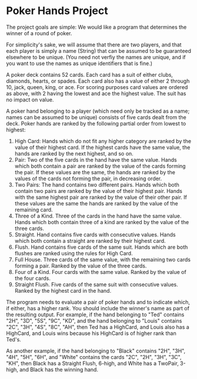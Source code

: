 # Poker Hands Project
 
The project goals are simple: We would like a program that determines the winner of a round of poker.

For simplicity's sake, we will assume that there are two players, and that each player is simply a name (String) that can be assumed to be guaranteed elsewhere to be unique. (You need not verfiy the names are unique, and if you want to use the names as unique identifiers that is fine.)

A poker deck contains 52 cards. Each card has a suit of either clubs, diamonds, hearts, or spades. Each card also has a value of either 2 through 10, jack, queen, king, or ace. For scoring purposes card values are ordered as above, with 2 having the lowest and ace the highest value. The suit has no impact on value.

A poker hand belonging to a player (which need only be tracked as a name; names can be assumed to be unique) consists of five cards dealt from the deck. Poker hands are ranked by the following partial order from lowest to highest:

1. High Card: Hands which do not fit any higher category are ranked by the value of their highest card. If the highest cards have the same value, the hands are ranked by the next highest, and so on.
2. Pair: Two of the five cards in the hand have the same value. Hands which both contain a pair are ranked by the value of the cards forming the pair. If these values are the same, the hands are ranked by the values of the cards not forming the pair, in decreasing order.
3. Two Pairs: The hand contains two different pairs. Hands which both contain two pairs are ranked by the value of their highest pair. Hands with the same highest pair are ranked by the value of their other pair. If these values are the same the hands are ranked by the value of the remaining card.
4. Three of a Kind. Three of the cards in the hand have the same value. Hands which both contain three of a kind are ranked by the value of the three cards.
5. Straight. Hand contains five cards with consecutive values. Hands which both contain a straight are ranked by their highest card.
6. Flush. Hand contains five cards of the same suit. Hands which are both flushes are ranked using the rules for High Card.
7. Full House. Three cards of the same value, with the remaining two cards forming a pair. Ranked by the value of the three cards.
8. Four of a Kind. Four cards with the same value. Ranked by the value of the four cards.
9. Straight Flush. Five cards of the same suit with consecutive values. Ranked by the highest card in the hand.

The program needs to evaluate a pair of poker hands and to indicate which, if either, has a higher rank. You should include the winner's name as part of the resulting output.
For example, if the hand belonging to "Ted" contains "2H", "3D", "5S", "9C", "KD", and the hand belonging to "Louis" contains "2C", "3H", "4S", "8C", "AH", then Ted has a HighCard, and Louis also has a HighCard, and Louis wins because his HighCard is of higher rank than Ted's.

As another example, if the hand belonging to "Black" contains "2H", "3H", "4H", "5H", "6H", and "White" contains the cards "2C", "2H", "3H", "3C", "KH", then Black has a Straight Flush, 6-high, and White has a TwoPair, 3-high, and Black has the winning hand.
